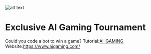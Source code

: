 ![alt text](https://github.com/MSPImpact/AzureDays/blob/master/AI-Gaming/photos%20for%20readme/aiWebsiteLogo.png)<br>
#  Exclusive AI Gaming Tournament
Could you code a bot to win a game?
Tutorial:[AI-GAMING](https://www.youtube.com/watch?v=lqFmz5-OVA0&list=PLVACl7F2s1BehsJ5oXkNdMZaej_QV8CnS)<br>
Website:https://www.aigaming.com/

